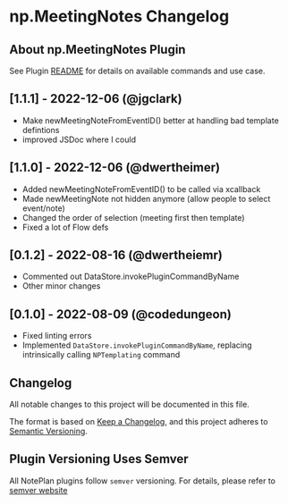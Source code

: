 # np.MeetingNotes Changelog

## About np.MeetingNotes Plugin

See Plugin [README](https://github.com/NotePlan/plugins/blob/main/np.MeetingNotes/README.md) for details on available commands and use case.

## [1.1.1] - 2022-12-06 (@jgclark)
- Make newMeetingNoteFromEventID() better at handling bad template defintions
- improved JSDoc where I could

## [1.1.0] - 2022-12-06 (@dwertheimer)

- Added newMeetingNoteFromEventID() to be called via xcallback
- Made newMeetingNote not hidden anymore (allow people to select event/note)
- Changed the order of selection (meeting first then template)
- Fixed a lot of Flow defs

## [0.1.2] - 2022-08-16 (@dwertheiemr)

- Commented out DataStore.invokePluginCommandByName
- Other minor changes

## [0.1.0] - 2022-08-09 (@codedungeon)

- Fixed linting errors
- Implemented `DataStore.invokePluginCommandByName`, replacing intrinsically calling `NPTemplating` command

## Changelog

All notable changes to this project will be documented in this file.

The format is based on [Keep a Changelog](https://keepachangelog.com/en/1.0.0/),
and this project adheres to [Semantic Versioning](https://semver.org/spec/v2.0.0.html).

## Plugin Versioning Uses Semver

All NotePlan plugins follow `semver` versioning. For details, please refer to [semver website](https://semver.org/)
